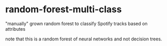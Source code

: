 # random-forest-multi-class
"manually" grown random forest to classify Spotify tracks based on attributes

note that this is a random forest of neural networks and not decision trees.


